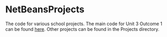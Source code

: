 # NetBeansProjects

The code for various school projects. The main code for Unit 3 Outcome 1 can be found [here](/Unit_3-Outcome_1/src/unit_3/outcome_1/UI_Design.java). Other projects can be found in the Projects directory.
